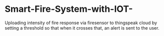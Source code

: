 # Smart-Fire-System-with-IOT-
Uploading intensity of fire response via firesensor to thingspeak cloud by setting a threshold so that when it crosses that, an alert is sent to the user. 
